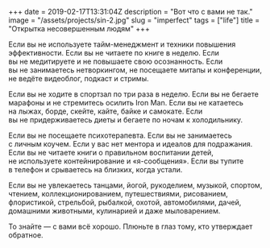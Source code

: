 +++
date = 2019-02-17T13:31:04Z
description = "Вот что с вами не так."
image = "/assets/projects/sin-2.jpg"
slug = "imperfect"
tags = ["life"]
title = "Открытка несовершенным людям"
+++

Если вы не используете тайм-менеджмент и техники повышения эффективности. Если вы не читаете по книге в неделю. Если вы не медитируете и не повышаете свою осознанность. Если вы не занимаетесь нетворкингом, не посещаете митапы и конференции, не ведёте видеоблог, подкаст и стримы.

Если вы не ходите в спортзал по три раза в неделю. Если вы не бегаете марафоны и не стремитесь осилить Iron Man. Если вы не катаетесь на лыжах, борде, скейте, кайте, байке и самокате. Если вы не придерживаетесь диеты и бегаете по ночам к холодильнику.

Если вы не посещаете психотерапевта. Если вы не занимаетесь с личным коучем. Если у вас нет ментора и идеалов для подражания. Если вы не читаете книги о правильном воспитании детей, не используете контейнирование и «я-сообщения». Если вы тупите в телефон и срываетесь на близких, когда устали.

Если вы не увлекаетесь танцами, йогой, рукоделием, музыкой, спортом, чтением, коллекционированием, путешествиями, рисованием, флористикой, стрельбой, рыбалкой, охотой, автомобилями, дачей, домашними животными, кулинарией и даже мыловарением.

То знайте — с вами всё хорошо. Плюньте в глаз тому, кто утверждает обратное.

